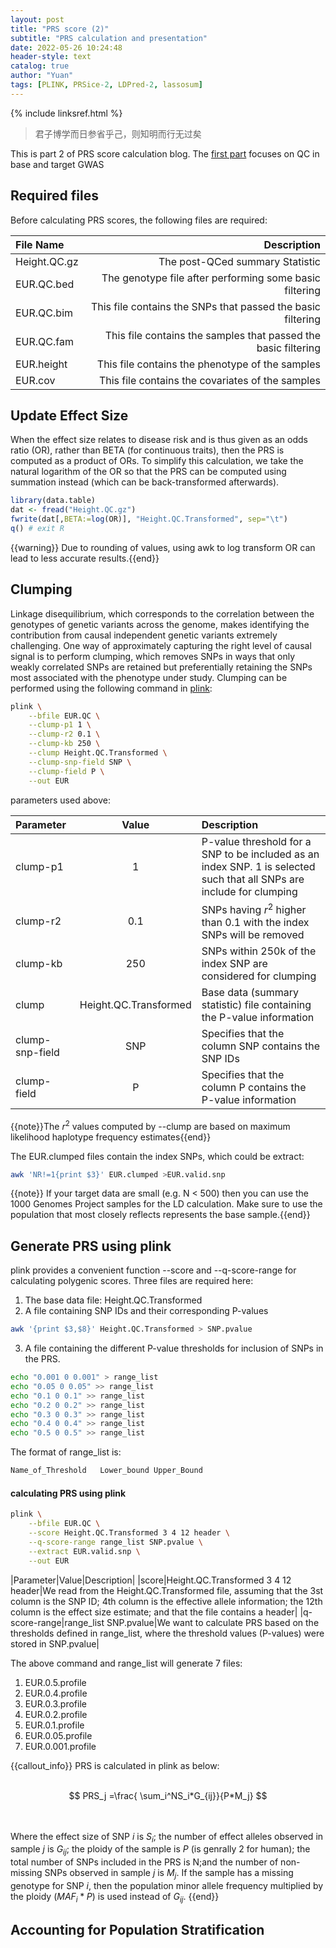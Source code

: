 ```yaml
---
layout: post
title: "PRS score (2)"
subtitle: "PRS calculation and presentation"
date: 2022-05-26 10:24:48
header-style: text
catalog: true
author: "Yuan"
tags: [PLINK, PRSice-2, LDPred-2, lassosum]
---
```

{% include linksref.html %}

>君子博学而日参省乎己，则知明而行无过矣

This is part 2 of PRS score calculation blog. The [first part](https://raymondshang.github.io/2022/05/24/prs-score/) focuses on QC in base and target GWAS

## Required files
Before calculating PRS scores, the following files are required:

| File Name    |                                                    Description |
| :----------- | -------------------------------------------------------------: |
| Height.QC.gz |                                The post-QCed summary Statistic |
| EUR.QC.bed   |        The genotype file after performing some basic filtering |
| EUR.QC.bim   |    This file contains the SNPs that passed the basic filtering |
| EUR.QC.fam   | This file contains the samples that passed the basic filtering |
| EUR.height   |                This file contains the phenotype of the samples |
| EUR.cov      |               This file contains the covariates of the samples |

## Update Effect Size
When the effect size relates to disease risk and is thus given as an odds ratio (OR), rather than BETA (for continuous traits), then the PRS is computed as a product of ORs. To simplify this calculation, we take the natural logarithm of the OR so that the PRS can be computed using summation instead (which can be back-transformed afterwards).

```r
library(data.table)
dat <- fread("Height.QC.gz")
fwrite(dat[,BETA:=log(OR)], "Height.QC.Transformed", sep="\t")
q() # exit R
```

{{warning}} Due to rounding of values, using awk to log transform OR can lead to less accurate results.{{end}} 

## Clumping
Linkage disequilibrium, which corresponds to the correlation between the genotypes of genetic variants across the genome, makes identifying the contribution from causal independent genetic variants extremely challenging. One way of approximately capturing the right level of causal signal is to perform clumping, which removes SNPs in ways that only weakly correlated SNPs are retained but preferentially retaining the SNPs most associated with the phenotype under study. Clumping can be performed using the following command in [plink](https://www.cog-genomics.org/plink/1.9/postproc#clump):
```bash
plink \
    --bfile EUR.QC \
    --clump-p1 1 \
    --clump-r2 0.1 \
    --clump-kb 250 \
    --clump Height.QC.Transformed \
    --clump-snp-field SNP \
    --clump-field P \
    --out EUR
```

parameters used above:

| Parameter       |         Value         | Description                                                                                                           |
| :-------------- | :-------------------: | :-------------------------------------------------------------------------------------------------------------------- |
| clump-p1        |           1           | P-value threshold for a SNP to be included as an index SNP. 1 is selected such that all SNPs are include for clumping |
| clump-r2        |          0.1          | SNPs having $r^2$ higher than 0.1 with the index SNPs will be removed                                                 |
| clump-kb        |          250          | SNPs within 250k of the index SNP are considered for clumping                                                         |
| clump           | Height.QC.Transformed | Base data (summary statistic) file containing the P-value information                                                 |
| clump-snp-field |          SNP          | Specifies that the column SNP contains the SNP IDs                                                                    |
| clump-field     |           P           | Specifies that the column P contains the P-value information                                                          |

{{note}}The $r^2$ values computed by --clump are based on maximum likelihood haplotype frequency estimates{{end}}

The EUR.clumped files contain the index SNPs, which could be extract:

```bash
awk 'NR!=1{print $3}' EUR.clumped >EUR.valid.snp
```

{{note}} If your target data are small (e.g. N < 500) then you can use the 1000 Genomes Project samples for the LD calculation. Make sure to use the population that most closely reflects represents the base sample.{{end}}

## Generate PRS using plink
plink provides a convenient function --score and --q-score-range for calculating polygenic scores.
Three files are required here:
1. The base data file: Height.QC.Transformed
2. A file containing SNP IDs and their corresponding P-values
```bash
awk '{print $3,$8}' Height.QC.Transformed > SNP.pvalue
```
3. A file containing the different P-value thresholds for inclusion of SNPs in the PRS. 

```bash
echo "0.001 0 0.001" > range_list 
echo "0.05 0 0.05" >> range_list
echo "0.1 0 0.1" >> range_list
echo "0.2 0 0.2" >> range_list
echo "0.3 0 0.3" >> range_list
echo "0.4 0 0.4" >> range_list
echo "0.5 0 0.5" >> range_list
```
The format of range_list is:
```bash
Name_of_Threshold	Lower_bound	Upper_Bound
```

#### calculating PRS using plink

```bash
plink \
    --bfile EUR.QC \
    --score Height.QC.Transformed 3 4 12 header \
    --q-score-range range_list SNP.pvalue \
    --extract EUR.valid.snp \
    --out EUR
```

|Parameter|Value|Description|
|score|Height.QC.Transformed 3 4 12 header|We read from the Height.QC.Transformed file, assuming that the 3st column is the SNP ID; 4th column is the effective allele information; the 12th column is the effect size estimate; and that the file contains a header|
|q-score-range|range_list SNP.pvalue|We want to calculate PRS based on the thresholds defined in range_list, where the threshold values (P-values) were stored in SNP.pvalue|

The above command and range_list will generate 7 files:
1. EUR.0.5.profile
2. EUR.0.4.profile
3. EUR.0.3.profile
4. EUR.0.2.profile
5. EUR.0.1.profile
6. EUR.0.05.profile
7. EUR.0.001.profile

{{callout_info}} 
PRS is calculated in plink as below:<br/><br/>

$$
    PRS_j =\frac{ \sum_i^NS_i*G_{ij}}{P*M_j}
$$

<br/><br/>Where the effect size of SNP $i$ is $S_i$; the number of effect alleles observed in sample $j$ is $G_{ij}$; the ploidy of the sample is $P$ (is genrally 2 for human); the total number of SNPs included in the PRS is N;and the number of non-missing SNPs observed in sample $j$ is $M_j$. If the sample has a missing genotype for SNP $i$, then the population minor allele frequency multiplied by the ploidy ($MAF_i * P$) is used instead of $G_{ij}$.
{{end}}

## Accounting for Population Stratification
